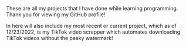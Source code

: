 These are all my projects that I have done while learning programming. Thank you for viewing my GitHub profile! 

In here will also include my most recent or current project, which as of 12/23/2022, is my TikTok video scrapper which automates downloading TikTok videos without the pesky watermark! 
